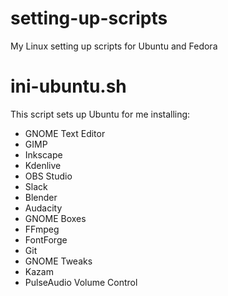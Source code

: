 # setting-up-scripts
My Linux setting up scripts for Ubuntu and Fedora

# ini-ubuntu.sh
This script sets up Ubuntu for me installing:
- GNOME Text Editor
- GIMP
- Inkscape
- Kdenlive
- OBS Studio
- Slack
- Blender
- Audacity
- GNOME Boxes
- FFmpeg
- FontForge
- Git
- GNOME Tweaks
- Kazam
- PulseAudio Volume Control
